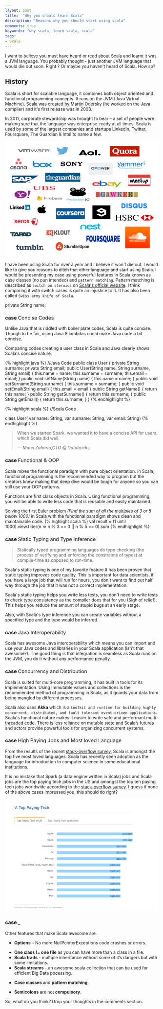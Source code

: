 ```yaml
---
layout: post
title:  "Why you should learn Scala"
description: "Reasons why you should start using scala"
comments: true
keywords: "why scala, learn scala, scala"
tags:
- Scala
---
```


<style>
ul {
  list-style-type: square;
  margin-bottom: 10px;
  padding-left: 30px;
}

h3 strong {
  font-weight:normal;
}
</style>
I want to believe you must have heard or read about Scala and learnt it was a JVM language. You probably thought - just another JVM language that would die out soon. Right ?  Or maybe you haven't heard of Scala. How so?

## History

Scala is short for scalable language, it combines both object oriented and functional programming concepts. It runs on the JVM (Java Virtual Machine). Scala was created by Martin Odersky (he worked on the Java compiler) and it's first release was in 2003.

In 2011, corporate stewardship was brought to bear – a set of people were making sure that the language was enterprise-ready at all times. Scala is used by some of the largest companies and startups LinkedIn, Twitter, Foursquare, The Guardian & Intel to name a few.

![Scala Companies](/assets/images/scala-companies.png "companies using scala")

I have been using Scala for over a year and I believe it won't die out. I would like to give you reasons to <del>ditch that other language and</del> start using Scala. I would be presenting my case using powerful features in Scala known as case classes (no pun intended) and `pattern matching`. Pattern matching is described as `switch on steroids` on [Scala's official website](http://www.scala-lang.org/). I think comparing it with switch cases is quite an injustice to it. It has also been called `Swiss army knife of Scala`.

private String name;
### case **Concise Codes**
Unlike Java that is riddled with boiler plate codes, Scala is quite concise. Though to be fair, using Java 8 lambdas could make Java code a bit concise.

Comparing codes creating a user class in Scala and Java clearly shows Scala's concise nature.

{% highlight java %}
//Java Code
public class User {
  private String surname;
  private String email;
  public User(String name, String surname, String email) {
    this.name = name;
    this.surname = surname;
    this.email = email;
  }
  public void setName(String name) {
    this.name = name;
  }
  public void setSurname(String surname) {
    this.surname = surname;
  }
  public void setEmail(String email) {
    this.email = email
  }
  public String getName() {
    return this.name;
  }
  public String getSurname() {
    return this.surname;
  }
  public String getEmail() {
    return this.surname;
  }
}
{% endhighlight %}

{% highlight scala  %}
//Scala Code

class User(
 var name: String,
 var surname: String,
 var email: String)
{% endhighlight %}

> When we started Spark, we wanted it to have a concise API for users, which Scala did well.
>
> — *Matei Zaharia,CTO @ Databricks*

### case **Functional & OOP**
Scala mixes the functional paradigm with pure object orientation.  In  Scala, functional programming is the recommended way to program but the creators knew making that deep dive would be tough for anyone so you can still use your OOP patterns.

Functions are first class objects in Scala. Using functional programming, you will be able to write less code that is reusable and easily maintained.

Solving the first Euler problem *(Find the sum of all the multiples of 3 or 5 below 1000)* in Scala with the functional paradigm shows clean and maintainable code.
{% highlight scala  %}
val result = (1 until 1000).view.filter(n => n % 3 == 0 || n % 5 == 0).sum
{% endhighlight %}

### case **Static Typing and Type Inference**



>Statically typed programming languages do type checking (the process of verifying and enforcing the constraints of types) at compile-time as opposed to run-time.

Scala's static typing is one of my favorite feature.It has been proven that static typing improves code quality. This is important for data scientists, if you have a large job that will run for hours, you don't want to find out half way through the job that it was not a correct implementation.

Scala's static typing helps you write less tests, you don't need to write tests to check type consistency as the compiler does that for you (Sigh of relief).  This helps you reduce the amount of stupid bugs at an early stage.

 Also, with Scala's type inference you can create variables without a specified type and the type would be inferred.


### case  **Java Interoperability**
Scala has awesome Java interoperability which means you can import and use your Java codes and libraries in your Scala application (isn't that awesome?). The good thing is that integration is seamless as Scala runs on the JVM, you do it without any performance penalty.

### case **Concurrency and Distribution**
Scala is suited for multi-core programming, it has built in tools for its implementation. Using Immutable values and collections is the recommended method of programming in Scala, as it guards your data from being mangled by different processes.

Scala also uses **Akka** which is a ``toolkit and runtime for building highly concurrent, distributed, and fault tolerant event-driven applications``. Scala's functional nature makes it easier to write safe and performant multi-threaded code. There is less reliance on mutable state and Scala’s futures and actors provide powerful tools for organizing concurrent systems.

### case **High Paying Jobs and Most loved Language**
From the results of the recent [stack-overflow survey](http://stackoverflow.com/research/developer-survey-2016#technology-most-loved-dreaded-and-wanted), Scala is amongst the top five most loved  languages.  Scala has recently seen adoption as the language for introduction to computer science in some educational institutions.

It is no mistake that Spark (a data engine written in Scala) jobs and Scala jobs are the top paying tech jobs in the US and amongst the top ten paying tech jobs worldwide according to the [stack-overflow survey](http://stackoverflow.com/research/developer-survey-2016#technology-top-paying-tech). I guess if none of the above cases impressed you, this should do right?

![Loved Scala](/assets/images/loved-scala.png "scala top paying tech 2016")



### case **_**

 Other features that make Scala awesome are


- **Options** – No more NullPointerExceptions code crashes or errors.
* **One class != one file** as you can have more than a class in a file.
* **Scala traits** - multiple inheritance without some of it’s dangers but with some limitations.
* **Scala streams** - an awesome scala collection that can be used for efficient Big Data pocessing.
- **Case classes** and **pattern matching**.
* **Semicolons** are not **compulsory**.

So, what do you think? Drop your thoughts in the comments section.
